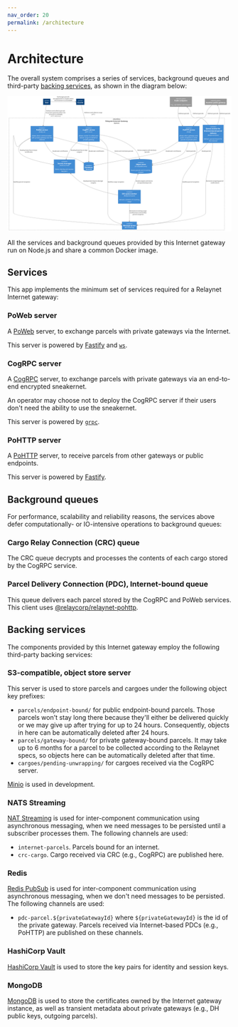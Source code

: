 ```yaml
---
nav_order: 20
permalink: /architecture
---
```

# Architecture

The overall system comprises a series of services, background queues and third-party [backing services](https://12factor.net/backing-services), as shown in the diagram below:

[![](./diagrams/system.png)](./diagrams/system.png)

All the services and background queues provided by this Internet gateway run on Node.js and share a common Docker image.

## Services

This app implements the minimum set of services required for a Relaynet Internet gateway:

### PoWeb server

A [PoWeb](https://specs.relaynet.network/RS-016) server, to exchange parcels with private gateways via the Internet.

This server is powered by [Fastify](https://www.fastify.io/) and [`ws`](https://www.npmjs.com/package/ws).

### CogRPC server

A [CogRPC](https://specs.relaynet.network/RS-008) server, to exchange parcels with private gateways via an end-to-end encrypted sneakernet.

An operator may choose not to deploy the CogRPC server if their users don't need the ability to use the sneakernet.

This server is powered by [`grpc`](https://www.npmjs.com/package/grpc).

### PoHTTP server

A [PoHTTP](https://specs.relaynet.network/RS-007) server, to receive parcels from other gateways or public endpoints.

This server is powered by [Fastify](https://www.fastify.io/).

## Background queues

For performance, scalability and reliability reasons, the services above defer computationally- or IO-intensive operations to background queues:

### Cargo Relay Connection (CRC) queue

The CRC queue decrypts and processes the contents of each cargo stored by the CogRPC service.

### Parcel Delivery Connection (PDC), Internet-bound queue

This queue delivers each parcel stored by the CogRPC and PoWeb services. This client uses [@relaycorp/relaynet-pohttp](https://www.npmjs.com/package/@relaycorp/relaynet-pohttp).

## Backing services

The components provided by this Internet gateway employ the following third-party backing services:

### S3-compatible, object store server

This server is used to store parcels and cargoes under the following object key prefixes:

- `parcels/endpoint-bound/` for public endpoint-bound parcels. Those parcels won't stay long there because they'll either be delivered quickly or we may give up after trying for up to 24 hours. Consequently, objects in here can be automatically deleted after 24 hours.
- `parcels/gateway-bound/` for private gateway-bound parcels. It may take up to 6 months for a parcel to be collected according to the Relaynet specs, so objects here can be automatically deleted after that time.
- `cargoes/pending-unwrapping/` for cargoes received via the CogRPC server.

[Minio](https://min.io/) is used in development.

### NATS Streaming

[NAT Streaming](https://docs.nats.io/nats-streaming-concepts/intro) is used for inter-component communication using asynchronous messaging, when we need messages to be persisted until a subscriber processes them. The following channels are used:

- `internet-parcels`. Parcels bound for an internet.
- `crc-cargo`. Cargo received via CRC (e.g., CogRPC) are published here.

### Redis

[Redis PubSub](https://redis.io/docs/interact/pubsub/) is used for inter-component communication using asynchronous messaging, when we don't need messages to be persisted. The following channels are used:

- `pdc-parcel.${privateGatewayId}` where `${privateGatewayId}` is the id of the private gateway. Parcels received via Internet-based PDCs (e.g., PoHTTP) are published on these channels.

### HashiCorp Vault

[HashiCorp Vault](https://www.vaultproject.io/) is used to store the key pairs for identity and session keys.

### MongoDB

[MongoDB](https://www.mongodb.com/) is used to store the certificates owned by the Internet gateway instance, as well as transient metadata about private gateways (e.g., DH public keys, outgoing parcels).
